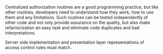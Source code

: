 Centralized authorization routines are a good programming practice, but like other routines, developers need to understand how they work, how to use them and any limitations. Such routines can be tested independently of other code and not only provide assurance on the quality, but also make refactorization an easy task and eliminate code duplicates and bad interpretations.

Server side implementation and presentation layer representations of access control rules must match.
